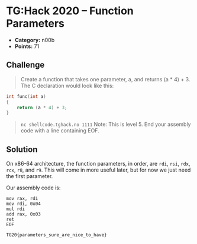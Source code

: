 # TG:Hack 2020 – Function Parameters

* **Category:** n00b
* **Points:** 71

## Challenge

> Create a function that takes one parameter, a, and returns (a * 4) + 3. The C declaration would look like this:
```c
int func(int a)
{
    return (a * 4) + 3;
}
```
> `nc shellcode.tghack.no 1111`
> Note: This is level 5. End your assembly code with a line containing EOF.

## Solution

On x86-64 architecture, the function parameters, in order, are `rdi`, `rsi`, `rdx`, `rcx`, `r8`, and `r9`. This will come in more useful later, but for now we just need the first parameter.

Our assembly code is:
```
mov rax, rdi
mov rdi, 0x04
mul rdi
add rax, 0x03
ret
EOF
```

```
TG20{parameters_sure_are_nice_to_have}
```